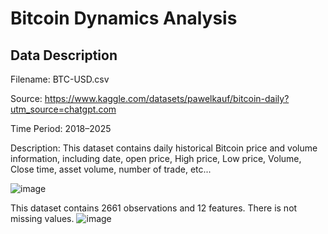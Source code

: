 # Bitcoin Dynamics Analysis

## Data Description
Filename: BTC-USD.csv

Source: https://www.kaggle.com/datasets/pawelkauf/bitcoin-daily?utm_source=chatgpt.com 

Time Period: 2018–2025

Description:
This dataset contains daily historical Bitcoin price and volume information, including date, open price, High price, Low price, Volume, Close time, asset volume, number of trade, etc...

![]()![image](https://github.com/user-attachments/assets/138d55af-51f0-4160-aaec-ab7de8e5e0df)

This dataset contains 2661 observations and 12 features.
There is not missing values.
![]()![image](https://github.com/user-attachments/assets/835c2078-e7db-4d78-91b4-fe1cf58935f1)

